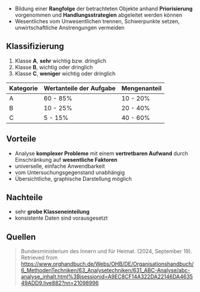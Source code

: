 - Bildung einer **Rangfolge** der betrachteten Objekte anhand **Priorisierung** vorgenommen und **Handlungsstrategien** abgeleitet werden können
- Wesentliches vom Unwesentlichen trennen, Schwerpunkte setzen, unwirtschaftliche Anstrengungen vermeiden

## Klassifizierung

1. Klasse **A**, **sehr** wichtig bzw. dringlich
2. Klasse **B**, wichtig oder dringlich
3. Klasse **C**, **weniger** wichtig oder dringlich


| Kategorie | Wertanteile der Aufgabe | Mengenanteil |
| --------- | ----------------------- | ------------ |
| A         | 60 - 85%                | 10 - 20%     |
| B         | 10 - 25%                | 20 - 40%     |
| C         | 5 - 15%                 | 40 - 60%     |

## Vorteile
- Analyse **komplexer Probleme** mit einem **vertretbaren Aufwand** durch Einschränkung auf **wesentliche Faktoren**
- universelle, einfache Anwendbarkeit
- vom Untersuchungsgegenstand unabhängig
- Übersichtliche, graphische Darstellung möglich

## Nachteile
- sehr **grobe Klasseneinteilung**
- konsistente Daten sind vorausgesetzt

## Quellen
> Bundesministerium des Innern und für Heimat. (2024, September 19). Retrieved from https://www.orghandbuch.de/Webs/OHB/DE/Organisationshandbuch/6_MethodenTechniken/63_Analysetechniken/631_ABC-Analyse/abc-analyse_inhalt.html%3Bjsessionid=A9EC8CF14A322DA22146DA463549ADD9.live882?nn=21098996